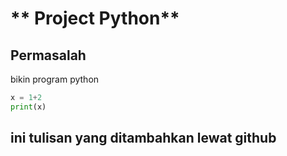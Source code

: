  # ** Project Python**

## Permasalah

bikin program python


``` python
x = 1+2
print(x)
```
## ini tulisan yang ditambahkan lewat github
